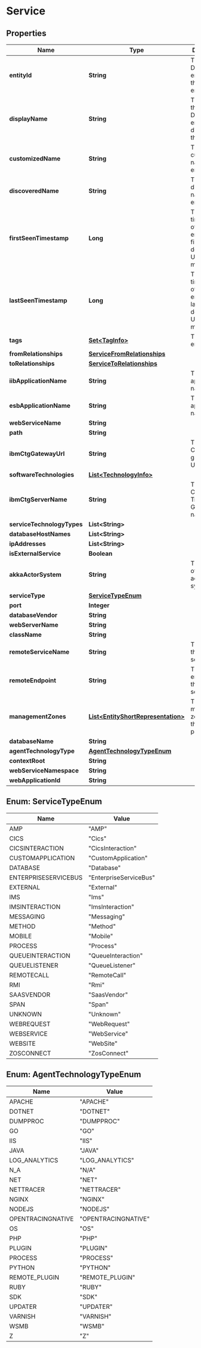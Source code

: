 

# Service


## Properties

| Name | Type | Description | Notes |
|------------ | ------------- | ------------- | -------------|
|**entityId** | **String** | The Dynatrace entity ID of the required entity. |  [optional] |
|**displayName** | **String** | The name of the Dynatrace entity as displayed in the UI. |  [optional] |
|**customizedName** | **String** | The customized name of the entity |  [optional] |
|**discoveredName** | **String** | The discovered name of the entity |  [optional] |
|**firstSeenTimestamp** | **Long** | The timestamp of when the entity was first detected, in UTC milliseconds |  [optional] |
|**lastSeenTimestamp** | **Long** | The timestamp of when the entity was last detected, in UTC milliseconds |  [optional] |
|**tags** | [**Set&lt;TagInfo&gt;**](TagInfo.md) | The list of entity tags. |  [optional] |
|**fromRelationships** | [**ServiceFromRelationships**](ServiceFromRelationships.md) |  |  [optional] |
|**toRelationships** | [**ServiceToRelationships**](ServiceToRelationships.md) |  |  [optional] |
|**iibApplicationName** | **String** | The IIB application name. |  [optional] |
|**esbApplicationName** | **String** | The ESB application name. |  [optional] |
|**webServiceName** | **String** |  |  [optional] |
|**path** | **String** |  |  [optional] |
|**ibmCtgGatewayUrl** | **String** | The IBM CTG gateway URL. |  [optional] |
|**softwareTechnologies** | [**List&lt;TechnologyInfo&gt;**](TechnologyInfo.md) |  |  [optional] |
|**ibmCtgServerName** | **String** | The IBM CICS Transaction Gateway name. |  [optional] |
|**serviceTechnologyTypes** | **List&lt;String&gt;** |  |  [optional] |
|**databaseHostNames** | **List&lt;String&gt;** |  |  [optional] |
|**ipAddresses** | **List&lt;String&gt;** |  |  [optional] |
|**isExternalService** | **Boolean** |  |  [optional] |
|**akkaActorSystem** | **String** | The services of the akka actor system. |  [optional] |
|**serviceType** | [**ServiceTypeEnum**](#ServiceTypeEnum) |  |  [optional] |
|**port** | **Integer** |  |  [optional] |
|**databaseVendor** | **String** |  |  [optional] |
|**webServerName** | **String** |  |  [optional] |
|**className** | **String** |  |  [optional] |
|**remoteServiceName** | **String** | The name of the remote service. |  [optional] |
|**remoteEndpoint** | **String** | The endpoint of the remote service. |  [optional] |
|**managementZones** | [**List&lt;EntityShortRepresentation&gt;**](EntityShortRepresentation.md) | The management zones that the entity is part of. |  [optional] |
|**databaseName** | **String** |  |  [optional] |
|**agentTechnologyType** | [**AgentTechnologyTypeEnum**](#AgentTechnologyTypeEnum) |  |  [optional] |
|**contextRoot** | **String** |  |  [optional] |
|**webServiceNamespace** | **String** |  |  [optional] |
|**webApplicationId** | **String** |  |  [optional] |



## Enum: ServiceTypeEnum

| Name | Value |
|---- | -----|
| AMP | &quot;AMP&quot; |
| CICS | &quot;Cics&quot; |
| CICSINTERACTION | &quot;CicsInteraction&quot; |
| CUSTOMAPPLICATION | &quot;CustomApplication&quot; |
| DATABASE | &quot;Database&quot; |
| ENTERPRISESERVICEBUS | &quot;EnterpriseServiceBus&quot; |
| EXTERNAL | &quot;External&quot; |
| IMS | &quot;Ims&quot; |
| IMSINTERACTION | &quot;ImsInteraction&quot; |
| MESSAGING | &quot;Messaging&quot; |
| METHOD | &quot;Method&quot; |
| MOBILE | &quot;Mobile&quot; |
| PROCESS | &quot;Process&quot; |
| QUEUEINTERACTION | &quot;QueueInteraction&quot; |
| QUEUELISTENER | &quot;QueueListener&quot; |
| REMOTECALL | &quot;RemoteCall&quot; |
| RMI | &quot;Rmi&quot; |
| SAASVENDOR | &quot;SaasVendor&quot; |
| SPAN | &quot;Span&quot; |
| UNKNOWN | &quot;Unknown&quot; |
| WEBREQUEST | &quot;WebRequest&quot; |
| WEBSERVICE | &quot;WebService&quot; |
| WEBSITE | &quot;WebSite&quot; |
| ZOSCONNECT | &quot;ZosConnect&quot; |



## Enum: AgentTechnologyTypeEnum

| Name | Value |
|---- | -----|
| APACHE | &quot;APACHE&quot; |
| DOTNET | &quot;DOTNET&quot; |
| DUMPPROC | &quot;DUMPPROC&quot; |
| GO | &quot;GO&quot; |
| IIS | &quot;IIS&quot; |
| JAVA | &quot;JAVA&quot; |
| LOG_ANALYTICS | &quot;LOG_ANALYTICS&quot; |
| N_A | &quot;N/A&quot; |
| NET | &quot;NET&quot; |
| NETTRACER | &quot;NETTRACER&quot; |
| NGINX | &quot;NGINX&quot; |
| NODEJS | &quot;NODEJS&quot; |
| OPENTRACINGNATIVE | &quot;OPENTRACINGNATIVE&quot; |
| OS | &quot;OS&quot; |
| PHP | &quot;PHP&quot; |
| PLUGIN | &quot;PLUGIN&quot; |
| PROCESS | &quot;PROCESS&quot; |
| PYTHON | &quot;PYTHON&quot; |
| REMOTE_PLUGIN | &quot;REMOTE_PLUGIN&quot; |
| RUBY | &quot;RUBY&quot; |
| SDK | &quot;SDK&quot; |
| UPDATER | &quot;UPDATER&quot; |
| VARNISH | &quot;VARNISH&quot; |
| WSMB | &quot;WSMB&quot; |
| Z | &quot;Z&quot; |



